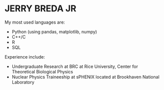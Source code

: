 # JERRY BREDA JR
My most used languages are:

* Python (using pandas, matplotlib, numpy)
* C++/C
* R 
* SQL

Experience include:

* Undergraduate Research at BRC at Rice University, Center for Theoretical Biological Physics
* Nuclear Physics Traineeship at sPHENIX located at Brookhaven National Laboratory  

[^note]: If you have any questions, my e-mail is jerry.breda@yahoo.com. Thank you!

